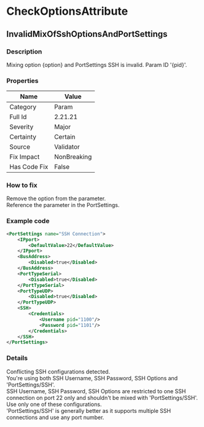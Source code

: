 ﻿---  
uid: Validator_2_21_21  
---

# CheckOptionsAttribute

## InvalidMixOfSshOptionsAndPortSettings

### Description

Mixing option {option} and PortSettings SSH is invalid. Param ID '{pid}'.

### Properties

| Name         | Value       |
| ------------ | ----------- |
| Category     | Param       |
| Full Id      | 2.21.21     |
| Severity     | Major       |
| Certainty    | Certain     |
| Source       | Validator   |
| Fix Impact   | NonBreaking |
| Has Code Fix | False       |

### How to fix

Remove the option from the parameter.  
Reference the parameter in the PortSettings.

### Example code

```xml
<PortSettings name="SSH Connection">
    <IPport>
        <DefaultValue>22</DefaultValue>
    </IPport>
    <BusAddress>
        <Disabled>true</Disabled>
    </BusAddress>
    <PortTypeSerial>
        <Disabled>true</Disabled>
    </PortTypeSerial>
    <PortTypeUDP>
        <Disabled>true</Disabled>
    </PortTypeUDP>
    <SSH>
        <Credentials>
            <Username pid="1100"/>
            <Password pid="1101"/>
        </Credentials>
    </SSH>
</PortSettings>
```

### Details

Conflicting SSH configurations detected.  
You're using both SSH Username, SSH Password, SSH Options and 'PortSettings\/SSH'.  
SSH Username, SSH Password, SSH Options are restricted to one SSH connection on port 22 only and shouldn't be mixed with 'PortSettings\/SSH'.  
Use only one of these configurations.  
'PortSettings\/SSH' is generally better as it supports multiple SSH connections and use any port number.
